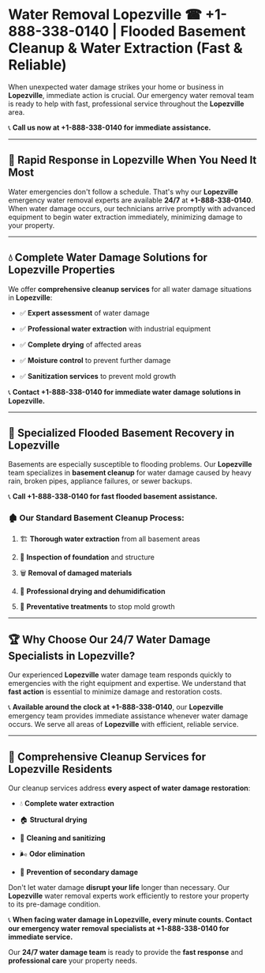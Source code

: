 # Water Removal Lopezville ☎ +1-888-338-0140 | Flooded Basement Cleanup & Water Extraction (Fast & Reliable)

When unexpected water damage strikes your home or business in **Lopezville**, immediate action is crucial. Our emergency water removal team is ready to help with fast, professional service throughout the **Lopezville** area. 

📞 **Call us now at +1-888-338-0140 for immediate assistance.**
---
## 🚀 Rapid Response in Lopezville When You Need It Most
Water emergencies don't follow a schedule. That's why our **Lopezville** emergency water removal experts are available **24/7** at **+1-888-338-0140**. When water damage occurs, our technicians arrive promptly with advanced equipment to begin water extraction immediately, minimizing damage to your property.
---
## 💧 Complete Water Damage Solutions for Lopezville Properties
We offer **comprehensive cleanup services** for all water damage situations in **Lopezville**:
- ✅ **Expert assessment** of water damage  
- ✅ **Professional water extraction** with industrial equipment  
- ✅ **Complete drying** of affected areas  
- ✅ **Moisture control** to prevent further damage  
- ✅ **Sanitization services** to prevent mold growth  
📞 **Contact +1-888-338-0140 for immediate water damage solutions in Lopezville.**
---
## 🌊 Specialized Flooded Basement Recovery in Lopezville
Basements are especially susceptible to flooding problems. Our **Lopezville** team specializes in **basement cleanup** for water damage caused by heavy rain, broken pipes, appliance failures, or sewer backups. 
📞 **Call +1-888-338-0140 for fast flooded basement assistance.**
### 🏚️ Our Standard Basement Cleanup Process:
1. 🏗️ **Thorough water extraction** from all basement areas  
2. 🔎 **Inspection of foundation** and structure  
3. 🗑️ **Removal of damaged materials**  
4. 💨 **Professional drying and dehumidification**  
5. 🚫 **Preventative treatments** to stop mold growth  
---
## 🏆 Why Choose Our 24/7 Water Damage Specialists in Lopezville?
Our experienced **Lopezville** water damage team responds quickly to emergencies with the right equipment and expertise. We understand that **fast action** is essential to minimize damage and restoration costs.
📞 **Available around the clock at +1-888-338-0140**, our **Lopezville** emergency team provides immediate assistance whenever water damage occurs. We serve all areas of **Lopezville** with efficient, reliable service.
---
## 🧹 Comprehensive Cleanup Services for Lopezville Residents
Our cleanup services address **every aspect of water damage restoration**:
- 💧 **Complete water extraction**  
- 🏠 **Structural drying**  
- 🧼 **Cleaning and sanitizing**  
- 🌬️ **Odor elimination**  
- 🚫 **Prevention of secondary damage**  
Don't let water damage **disrupt your life** longer than necessary. Our **Lopezville** water removal experts work efficiently to restore your property to its pre-damage condition.
📞 **When facing water damage in Lopezville, every minute counts. Contact our emergency water removal specialists at +1-888-338-0140 for immediate service.**
Our **24/7 water damage team** is ready to provide the **fast response** and **professional care** your property needs.
